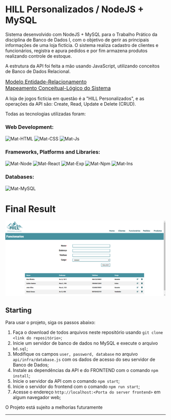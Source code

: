 # HILL Personalizados / NodeJS + MySQL

Sistema desenvolvido com NodeJS + MySQL para o Trabalho Prático da disciplina de Banco de Dados I, com o objetivo de gerir as principais informações de uma loja fictícia. O sistema realiza cadastro de clientes e funcionários, registra e apura pedidos e por fim armazena produtos realizando controle de estoque.

A estrutura da API foi feita a mão usando JavaScript, utilizando conceitos de Banco de Dados Relacional.

<a href="https://drive.google.com/file/d/1Efb_8c11k8Qe06u0QDgY5gdfH6nF43gb/view?usp=sharing" style="font-size: 16px">Modelo Entidade-Relacionamento</a>
<br>
<a href="https://drive.google.com/file/d/1LN4yZpHRLon3j5Jxm0CxWViOw49MI6qi/view?usp=sharing" style="font-size: 16px">Mapeamento Conceitual-Lógico do Sistema</a>

A loja de jogos fictícia em questão é a "HILL Personalizados", e as operações da API são: Create, Read, Update e Delete (CRUD).

Todas as tecnologias utilizadas foram:
<div style="display: inline_block">
    <h3>Web Development:</h3>
    <img align="center" alt="Mat-HTML" height="30" src="https://img.shields.io/badge/html5-%23E34F26.svg?style=for-the-badge&logo=html5&logoColor=white">
    <img align="center" alt="Mat-CSS" height="30" src="https://img.shields.io/badge/css3-%231572B6.svg?style=for-the-badge&logo=css3&logoColor=white">
    <img align="center" alt="Mat-Js" height="30" src="https://img.shields.io/badge/javascript-%23323330.svg?style=for-the-badge&logo=javascript&logoColor=%23F7DF1E">
    <h3>Frameworks, Platforms and Libraries:</h3>
    <img align="center" alt="Mat-Node" height="30" src="https://img.shields.io/badge/node.js-6DA55F?style=for-the-badge&logo=node.js&logoColor=white">
    <img align="center" alt="Mat-React" height="30" src="https://img.shields.io/badge/react-%2320232a.svg?style=for-the-badge&logo=react&logoColor=%2361DAFB">
    <img align="center" alt="Mat-Exp" height="30" src="https://img.shields.io/badge/express.js-%23404d59.svg?style=for-the-badge&logo=express&logoColor=%2361DAFB">
    <img align="center" alt="Mat-Npm" height="30" src="https://img.shields.io/badge/NPM-%23000000.svg?style=for-the-badge&logo=npm&logoColor=white">
    <img align="center" alt="Mat-Ins" height="30" src="https://img.shields.io/badge/Insomnia-black?style=for-the-badge&logo=insomnia&logoColor=5849BE">
    <h3>Databases:</h3>
    <img align="center" alt="Mat-MySQL" height="30" src="https://img.shields.io/badge/mysql-%2300f.svg?style=for-the-badge&logo=mysql&logoColor=white"> 
</div>

# Final Result 

<img src="frontend\src\assets\WebPreview.png" alt="Web Version"/> 

## Starting 

Para usar o projeto, siga os passos abaixo:
1. Faça o download de todos arquivos neste repositório usando `git clone <link do repositório>`;
2. Inicie um servidor de banco de dados no MySQL e execute o arquivo `bd.sql`;
3. Modifique os campos `user, password, database` no arquivo `api/infra/database.js` com os dados de acesso do seu servidor de Banco de Dados;
4. Instale as dependências da API e do FRONTEND com o comando `npm install`;
5. Inicie o servidor da API com o comando `npm start`;
6. Inicie o servidor do frontend com o comando `npm run start`;
7. Acesse o endereço `http://localhost:<Porta do server frontend>` em algum navegador web;

O Projeto está sujeito a melhorias futuramente

--- 
